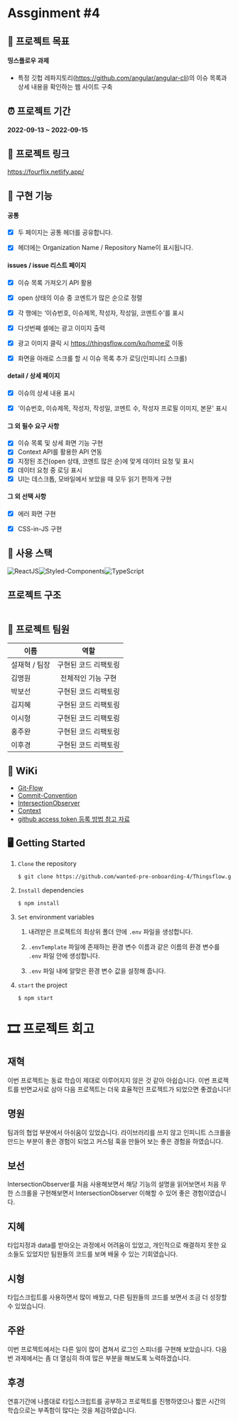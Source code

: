 # Assginment #4

## 🎯 프로젝트 목표

#### 띵스플로우 과제
- 특정 깃헙 레파지토리(https://github.com/angular/angular-cli)의 이슈 목록과 상세 내용을 확인하는 웹 사이트 구축

## ⏰ 프로젝트 기간

#### 2022-09-13 ~ 2022-09-15

## :link: 프로젝트 링크

https://fourflix.netlify.app/

## :nut_and_bolt: 구현 기능

#### 공통

- [x] 두 페이지는 공통 헤더를 공유합니다.
- [x] 헤더에는 Organization Name / Repository Name이 표시됩니다.



#### issues / issue 리스트 페이지

- [x] 이슈 목록 가져오기 API 활용
- [x] open 상태의 이슈 중 코멘트가 많은 순으로 정렬
- [x] 각 행에는 ‘이슈번호, 이슈제목, 작성자, 작성일, 코멘트수’를 표시
- [x] 다섯번째 셀에는 광고 이미지 출력
- [x] 광고 이미지 클릭 시 https://thingsflow.com/ko/home로 이동
- [x] 화면을 아래로 스크롤 할 시 이슈 목록 추가 로딩(인피니티 스크롤)



#### detail / 상세 페이지

- [x] 이슈의 상세 내용 표시
- [x] ‘이슈번호, 이슈제목, 작성자, 작성일, 코멘트 수, 작성자 프로필 이미지, 본문' 표시



#### 그 외 필수 요구 사항

- [x] 이슈 목록 및 상세 화면 기능 구현
- [x] Context API를 활용한 API 연동
- [x] 지정된 조건(open 상태, 코멘트 많은 순)에 맞게 데이터 요청 및 표시
- [x] 데이터 요청 중 로딩 표시
- [x] UI는 데스크톱, 모바일에서 보았을 때 모두 읽기 편하게 구현 

#### 그 외 선택 사항

- [x] 에러 화면 구현
- [x] CSS-in-JS 구현


## :hammer: 사용 스택

![ReactJS](https://img.shields.io/badge/ReactJS-20232A?style=for-the-badge&logo=react&logoColor=61DAFB)![Styled-Components](https://img.shields.io/badge/StyledComponents-DB7093?style=for-the-badge&logo=styled-components&logoColor=white)![TypeScript](https://img.shields.io/badge/typescript-%23007ACC.svg?style=for-the-badge&logo=typescript&logoColor=white)



## 프로젝트 구조

```bash

```



## :handshake: 프로젝트 팀원

| 이름          |                 역할                             |
| ------------- | :----------------------------------------------: |
| 설재혁 / 팀장 |            구현된 코드 리팩토링                   |
| 김명원        | 전체적인 기능 구현 |
| 박보선        |         구현된 코드 리팩토링          |
| 김지혜        |          구현된 코드 리팩토링          |
| 이시형        |        구현된 코드 리팩토링        |
| 홍주완        |    구현된 코드 리팩토링    |
| 이후경        |                 구현된 코드 리팩토링                 |



## 📖 WiKi

- [Git-Flow](https://github.com/wanted-pre-onboarding-4/Fruitte/wiki/Convention-&-Git-Flow#git-flow)
- [Commit-Convention](https://github.com/wanted-pre-onboarding-4/Fruitte/wiki/Convention-&-Git-Flow#commit-convention)
- [IntersectionObserver](https://developer.mozilla.org/ko/docs/Web/API/IntersectionObserver)
- [Context](https://ko.reactjs.org/docs/context.html)
- [github access token 등록 방법 참고 자료](https://dev.classmethod.jp/articles/resolving-github-token-authentication-errors/)


## 🖥 Getting Started

1. `Clone` the repository

   ```markdown
   $ git clone https://github.com/wanted-pre-onboarding-4/Thingsflow.git
   ```

2. `Install` dependencies

   ```markdown
   $ npm install
   ```

3. `Set` environment variables

      1. 내려받은 프로젝트의 최상위 폴더 안에 `.env` 파일을 생성합니다.

      2. `.envTemplate` 파일에 존재하는 환경 변수 이름과 같은 이름의 환경 변수를 `.env` 파일 안에 생성합니다.

      3. `.env` 파일 내에 알맞은 환경 변수 값을 설정해 줍니다.

4. `start` the project

   ```markdown
   $ npm start
   ```


# 🎞 프로젝트 회고

## 재혁

이번 프로젝트는 동료 학습이 제대로 이루어지지 않은 것 같아 아쉽습니다. 이번 프로젝트를 반면교사로 삼아 다음 프로젝트는 더욱 효율적인 프로젝트가 되었으면 좋겠습니다!

## 명원

팀과의 협업 부분에서 아쉬움이 있었습니다. 라이브러리를 쓰지 않고 인피니트 스크롤을 만드는 부분이 좋은 경험이 되었고  커스텀 훅을 만들어 보는 좋은 경험을 하였습니다.

## 보선

IntersectionObserver를 처음 사용해보면서 해당 기능의 설명을 읽어보면서 처음 무한 스크롤을 구현해보면서 IntersectionObserver 이해할 수 있어 좋은 경험이였습니다.

## 지혜

타입지정과 data를 받아오는 과정에서 어려움이 있었고, 개인적으로 해결하지 못한 요소들도 있었지만 팀원들의 코드를 보며 배울 수 있는 기회였습니다.

## 시형

타입스크립트를 사용하면서 많이 배웠고, 다른 팀원들의 코드를 보면서 조금 더 성장할 수 있었습니다.

## 주완

이번 프로젝트에서는 다른 일이 많이 겹쳐서 로그인 스피너를 구현해 보았습니다. 다음번 과제에서는 좀 더 열심히 하여 많은 부분을 해보도록 노력하겠습니다.

## 후경

연휴기간에 나름대로 타입스크립트를 공부하고 프로젝트를 진행하였으나 짧은 시간의 학습으로는 부족함이 많다는 것을 체감하였습니다.

